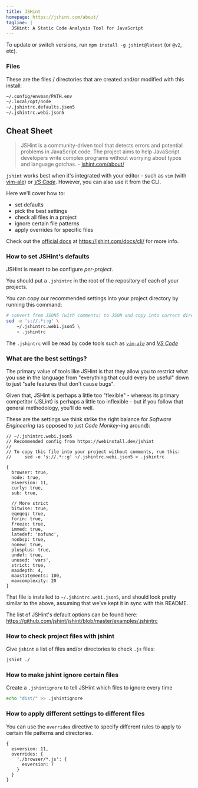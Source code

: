 ```yaml
---
title: JSHint
homepage: https://jshint.com/about/
tagline: |
  JSHint: A Static Code Analysis Tool for JavaScript
---
```


To update or switch versions, run `npm install -g jshint@latest` (or `@v2`,
etc).

### Files

These are the files / directories that are created and/or modified with this
install:

```txt
~/.config/envman/PATH.env
~/.local/opt/node
~/.jshintrc.defaults.json5
~/.jshintrc.webi.json5
```

## Cheat Sheet

> JSHint is a community-driven tool that detects errors and potential problems
> in JavaScript code. The project aims to help JavaScript developers write
> complex programs without worrying about typos and language gotchas. -
> [jshint.com/about/](https://jshint.com/about/)

[vim-ale]: https://webinstall.dev/vim-ale
[vs-code-jshint]:
  https://marketplace.visualstudio.com/items?itemName=dbaeumer.jshint
[jshint-cli]: https://jshint.com/docs/cli/
[jshint-defaults]:
  https://github.com/jshint/jshint/blob/master/examples/.jshintrc

`jshint` works best when it's integrated with your editor - such as `vim` (with
[vim-ale][vim-ale]) or [_VS Code_][vs-code-jshint]. However, you can also use it
from the CLI.

Here we'll cover how to:

- set defaults
- pick the best settings
- check all files in a project
- ignore certain file patterns
- apply overrides for specific files

Check out the [official docs][jshint-cli] at <https://jshint.com/docs/cli/> for
more info.

### How to set JSHint's defaults

JSHint is meant to be configure _per-project_.

You should put a `.jshintrc` in the root of the repository of each of your
projects.

You can copy our recommended settings into your project directory by running
this command:

```bash
# convert from JSON5 (with comments) to JSON and copy into current directory
sed -e 's://.*::g' \
    ~/.jshintrc.webi.json5 \
    > .jshintrc
```

The `.jshintrc` will be read by code tools such as _[`vim-ale`][vim-ale]_ and
[_VS Code_][vs-code-jshint]

### What are the best settings?

The primary value of tools like JSHint is that they allow you to restrict what
you use in the language from "everything that could every be useful" down to
just "safe features that don't cause bugs".

Given that, JSHint is perhaps a little too "flexible" - whereas its primary
competitor (JSLint) is perhaps a little too inflexible - but if you follow that
general methodology, you'll do well.

These are the settings we think strike the right balance for _Software
Engineering_ (as opposed to just _Code Monkey_-ing around):

```json5
// ~/.jshintrc.webi.json5
// Recommended config from https://webinstall.dev/jshint
//
// To copy this file into your project without comments, run this:
//     sed -e 's://.*::g' ~/.jshintrc.webi.json5 > .jshintrc

{
  browser: true,
  node: true,
  esversion: 11,
  curly: true,
  sub: true,

  // More strict
  bitwise: true,
  eqeqeq: true,
  forin: true,
  freeze: true,
  immed: true,
  latedef: 'nofunc',
  nonbsp: true,
  nonew: true,
  plusplus: true,
  undef: true,
  unused: 'vars',
  strict: true,
  maxdepth: 4,
  maxstatements: 100,
  maxcomplexity: 20
}
```

That file is installed to `~/.jshintrc.webi.json5`, and should look pretty
similar to the above, assuming that we've kept it in sync with this README.

The list of JSHint's default options can be found here:
<https://github.com/jshint/jshint/blob/master/examples/.jshintrc>

### How to check project files with jshint

Give `jshint` a list of files and/or directories to check `.js` files:

```bash
jshint ./
```

### How to make jshint ignore certain files

Create a `.jshintignore` to tell JSHint which files to ignore every time

```bash
echo "dist/" >> .jshintignore
```

### How to apply different settings to different files

You can use the `overrides` directive to specify different rules to apply to
certain file patterns and directories.

```json5
{
  esversion: 11,
  overrides: {
    './browser/*.js': {
      esversion: 7
    }
  }
}
```
